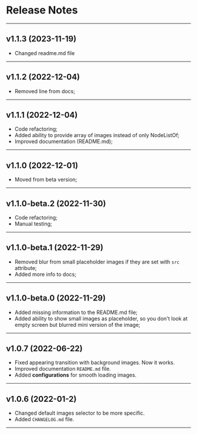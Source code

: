 # Release Notes

----

## v1.1.3 (2023-11-19)

- Changed readme.md file

----

## v1.1.2 (2022-12-04)

- Removed line from docs;

----

## v1.1.1 (2022-12-04)

- Code refactoring;
- Added ability to provide array of images instead of only NodeListOf;
- Improved documentation (README.md);

----

## v1.1.0 (2022-12-01)

- Moved from beta version;

----

## v1.1.0-beta.2 (2022-11-30)

- Code refactoring;
- Manual testing;

----

## v1.1.0-beta.1 (2022-11-29)

- Removed blur from small placeholder images if they are set with `src` attribute;
- Added more info to docs;

----

## v1.1.0-beta.0 (2022-11-29)

- Added missing information to the README.md file;
- Added ability to show small images as placeholder, so you don't look at empty screen but blurred mini version of the image;

----

## v1.0.7 (2022-06-22)

- Fixed appearing transition with background images. Now it works.
- Improved documentation `README.md` file.
- Added **configurations** for smooth loading images.

----

## v1.0.6 (2022-01-2)

- Changed default images selector to be more specific.
- Added `CHANGELOG.md` file.

----